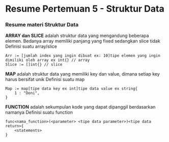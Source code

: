 # Resume Pertemuan 5 - Struktur Data

### Resume materi Struktur Data

**ARRAY dan SLICE** adalah struktur data yang mengandung beberapa elemen. Bedanya array memiliki panjang yang fixed sedangkan slice tidak
Definisi suatu array/slice
```
Arr := [jumlah index yang ingin dibuat ex: 10]tipe elemen yang ingin dimiliki oleh array ex int{} // array
Slice := []int{} // slice
```

**MAP** adalah struktur data yang memiliki key dan value, dimana setiap key harus bersifat unik
Definisi suatu map
```
Map := map[tipe data key ex int]tipe data value ex string{
    1 : "Doni",
}
```

**FUNCTION** adalah sekumpulan kode yang dapat dipanggil berdasarkan namanya
Definisi suatu function
```
func<nama_function>(<parameter> <tipe data parameter>)<tipe data return>{
    <statements>
}
```
